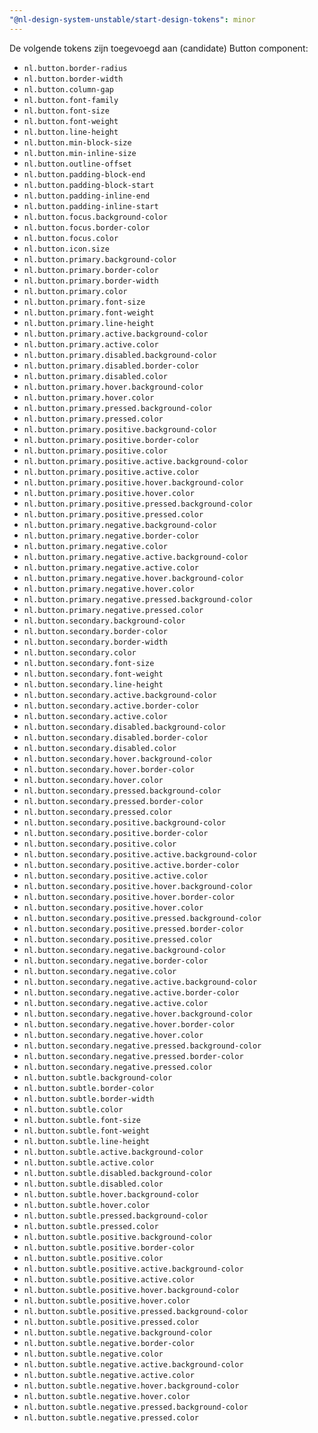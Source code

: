 ```yaml
---
"@nl-design-system-unstable/start-design-tokens": minor
---
```


De volgende tokens zijn toegevoegd aan (candidate) Button component:

- `nl.button.border-radius`
- `nl.button.border-width`
- `nl.button.column-gap`
- `nl.button.font-family`
- `nl.button.font-size`
- `nl.button.font-weight`
- `nl.button.line-height`
- `nl.button.min-block-size`
- `nl.button.min-inline-size`
- `nl.button.outline-offset`
- `nl.button.padding-block-end`
- `nl.button.padding-block-start`
- `nl.button.padding-inline-end`
- `nl.button.padding-inline-start`
- `nl.button.focus.background-color`
- `nl.button.focus.border-color`
- `nl.button.focus.color`
- `nl.button.icon.size`
- `nl.button.primary.background-color`
- `nl.button.primary.border-color`
- `nl.button.primary.border-width`
- `nl.button.primary.color`
- `nl.button.primary.font-size`
- `nl.button.primary.font-weight`
- `nl.button.primary.line-height`
- `nl.button.primary.active.background-color`
- `nl.button.primary.active.color`
- `nl.button.primary.disabled.background-color`
- `nl.button.primary.disabled.border-color`
- `nl.button.primary.disabled.color`
- `nl.button.primary.hover.background-color`
- `nl.button.primary.hover.color`
- `nl.button.primary.pressed.background-color`
- `nl.button.primary.pressed.color`
- `nl.button.primary.positive.background-color`
- `nl.button.primary.positive.border-color`
- `nl.button.primary.positive.color`
- `nl.button.primary.positive.active.background-color`
- `nl.button.primary.positive.active.color`
- `nl.button.primary.positive.hover.background-color`
- `nl.button.primary.positive.hover.color`
- `nl.button.primary.positive.pressed.background-color`
- `nl.button.primary.positive.pressed.color`
- `nl.button.primary.negative.background-color`
- `nl.button.primary.negative.border-color`
- `nl.button.primary.negative.color`
- `nl.button.primary.negative.active.background-color`
- `nl.button.primary.negative.active.color`
- `nl.button.primary.negative.hover.background-color`
- `nl.button.primary.negative.hover.color`
- `nl.button.primary.negative.pressed.background-color`
- `nl.button.primary.negative.pressed.color`
- `nl.button.secondary.background-color`
- `nl.button.secondary.border-color`
- `nl.button.secondary.border-width`
- `nl.button.secondary.color`
- `nl.button.secondary.font-size`
- `nl.button.secondary.font-weight`
- `nl.button.secondary.line-height`
- `nl.button.secondary.active.background-color`
- `nl.button.secondary.active.border-color`
- `nl.button.secondary.active.color`
- `nl.button.secondary.disabled.background-color`
- `nl.button.secondary.disabled.border-color`
- `nl.button.secondary.disabled.color`
- `nl.button.secondary.hover.background-color`
- `nl.button.secondary.hover.border-color`
- `nl.button.secondary.hover.color`
- `nl.button.secondary.pressed.background-color`
- `nl.button.secondary.pressed.border-color`
- `nl.button.secondary.pressed.color`
- `nl.button.secondary.positive.background-color`
- `nl.button.secondary.positive.border-color`
- `nl.button.secondary.positive.color`
- `nl.button.secondary.positive.active.background-color`
- `nl.button.secondary.positive.active.border-color`
- `nl.button.secondary.positive.active.color`
- `nl.button.secondary.positive.hover.background-color`
- `nl.button.secondary.positive.hover.border-color`
- `nl.button.secondary.positive.hover.color`
- `nl.button.secondary.positive.pressed.background-color`
- `nl.button.secondary.positive.pressed.border-color`
- `nl.button.secondary.positive.pressed.color`
- `nl.button.secondary.negative.background-color`
- `nl.button.secondary.negative.border-color`
- `nl.button.secondary.negative.color`
- `nl.button.secondary.negative.active.background-color`
- `nl.button.secondary.negative.active.border-color`
- `nl.button.secondary.negative.active.color`
- `nl.button.secondary.negative.hover.background-color`
- `nl.button.secondary.negative.hover.border-color`
- `nl.button.secondary.negative.hover.color`
- `nl.button.secondary.negative.pressed.background-color`
- `nl.button.secondary.negative.pressed.border-color`
- `nl.button.secondary.negative.pressed.color`
- `nl.button.subtle.background-color`
- `nl.button.subtle.border-color`
- `nl.button.subtle.border-width`
- `nl.button.subtle.color`
- `nl.button.subtle.font-size`
- `nl.button.subtle.font-weight`
- `nl.button.subtle.line-height`
- `nl.button.subtle.active.background-color`
- `nl.button.subtle.active.color`
- `nl.button.subtle.disabled.background-color`
- `nl.button.subtle.disabled.color`
- `nl.button.subtle.hover.background-color`
- `nl.button.subtle.hover.color`
- `nl.button.subtle.pressed.background-color`
- `nl.button.subtle.pressed.color`
- `nl.button.subtle.positive.background-color`
- `nl.button.subtle.positive.border-color`
- `nl.button.subtle.positive.color`
- `nl.button.subtle.positive.active.background-color`
- `nl.button.subtle.positive.active.color`
- `nl.button.subtle.positive.hover.background-color`
- `nl.button.subtle.positive.hover.color`
- `nl.button.subtle.positive.pressed.background-color`
- `nl.button.subtle.positive.pressed.color`
- `nl.button.subtle.negative.background-color`
- `nl.button.subtle.negative.border-color`
- `nl.button.subtle.negative.color`
- `nl.button.subtle.negative.active.background-color`
- `nl.button.subtle.negative.active.color`
- `nl.button.subtle.negative.hover.background-color`
- `nl.button.subtle.negative.hover.color`
- `nl.button.subtle.negative.pressed.background-color`
- `nl.button.subtle.negative.pressed.color`
